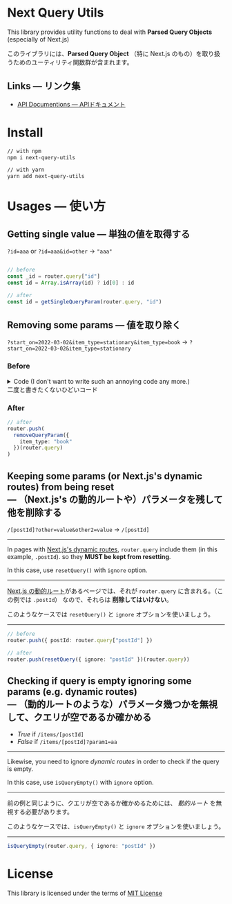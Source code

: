 # Next Query Utils

This library provides utility functions to deal with **Parsed Query Objects** (especially of Next.js)

このライブラリには、**Parsed Query Object** （特に Next.js のもの）を取り扱うためのユーティリティ関数群が含まれます。

## Links &mdash; リンク集

- [API Documentions &mdash; APIドキュメント](https://honey32.github.io/next-query-utils/)

# Install

```sh
// with npm
npm i next-query-utils

// with yarn
yarn add next-query-utils
```

# Usages &mdash; 使い方

## Getting single value &mdash; 単独の値を取得する

`?id=aaa` or `?id=aaa&id=other` -> `"aaa"`

```ts

// before
const _id = router.query["id"]
const id = Array.isArray(id) ? id[0] : id

// after
const id = getSingleQueryParam(router.query, "id")
```




## Removing some params &mdash; 値を取り除く

`?start_on=2022-03-02&item_type=stationary&item_type=book`
-> `?start_on=2022-03-02&item_type=stationary`

### Before

<details><summary>Code (I don't want to write such an annoying code any more.)<br/>二度と書きたくないひどいコード </summary><div>

```ts
// before
const removeQuery = (
  query: ParsedUrlQuery, 
  key: string,
  pred: string
) => {
  const value = query[key]

  // if empty, leave query as it is.
  if (!value) return query;
  if (Array.isArray(value)) {
    if(value.length === 0) return query;

    // if non-empty array of string
    return { ...acc, [key]: value.filter(s => s !== pred) };
  }

  // if single string (not empty)
  return { ...acc, [key]: (s !== value) ? value : [] };
}
```

</div>
</details>

### After

```ts
// after
router.push(
  removeQueryParam({ 
    item_type: "book"
  })(router.query)
)
```

## Keeping some params (or Next.js's dynamic routes) from being reset <br/> &mdash; （Next.js's の動的ルートや）パラメータを残して他を削除する

`/[postId]?other=value&other2=value`
-> `/[postId]`

---

In pages with [Next.js's dynamic routes](https://nextjs.org/docs/routing/dynamic-routes), `router.query` include them (in this example, `.postId`). so they **MUST be kept from resetting**.

In this case, use `resetQuery()` with `ignore` option. 

---

[Next.js の動的ルート](https://nextjs.org/docs/routing/dynamic-routes)があるページでは、それが `router.query` に含まれる。（この例では `.postId`） なので、それらは **削除してはいけない**。

このようなケースでは `resetQuery()` と `ignore` オプションを使いましょう。 

---

```ts
// before
router.push({ postId: router.query["postId"] })

// after
router.push(resetQuery({ ignore: "postId" })(router.query))
```

## Checking if query is empty ignoring some params (e.g. dynamic routes)<br/>&mdash; （動的ルートのような）パラメータ幾つかを無視して、クエリが空であるか確かめる

- *True* if `/items/[postId]`
- *False* if `/items/[postId]?param1=aa`

---

Likewise, you need to ignore *dynamic routes* in order to check if the query is empty.

In this case, use `isQueryEmpty()` with `ignore` option. 

---

前の例と同じように、クエリが空であるか確かめるためには、
*動的ルート* を無視する必要があります。

このようなケースでは、`isQueryEmpty()` と `ignore` オプションを使いましょう。

---

```ts
isQueryEmpty(router.query, { ignore: "postId" })
```

# License

This library is licensed under the terms of [MIT License](/license)